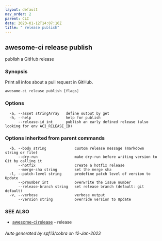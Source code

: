 ```yaml
---
layout: default
nav_order: 2
parent: CLI
date: 2023-01-12T14:07:16Z
title: " release publish"
---
```

## awesome-ci release publish

publish a GitHub release

### Synopsis

Print all infos about a pull request in GitHub.

```
awesome-ci release publish [flags]
```

### Options

```
  -a, --asset stringArray   define output by get
  -h, --help                help for publish
      --release-id int      publish an early defined release (also looking for env ACI_RELEASE_ID)
```

### Options inherited from parent commands

```
  -b, --body string             custom release message (markdown string or file)
      --dry-run                 make dry-run before writing version to Git by calling it
      --hotfix                  create a hotfix release
      --merge-sha string        set the merge sha
  -l, --patch-level string      predefine patch level of version to Update
      --prnumber int            overwrite the issue number
      --release-branch string   set release branch (default: git default)
  -v, --verbose                 verbose output
      --version string          override version to Update
```

### SEE ALSO

* [awesome-ci release](/commands/awesome-ci_release/)	 - release

###### Auto generated by spf13/cobra on 12-Jan-2023
